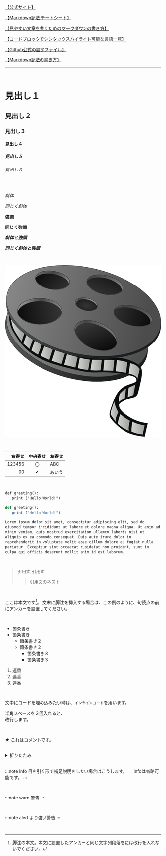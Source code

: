 

[【公式サイト】](https://gist.github.com/LambdaNote/0d33b7d8284a3c99cffd1a5aa83c115f)

[【Markdown記法 チートシート】](https://gist.github.com/mignonstyle/083c9e1651d7734f84c99b8cf49d57fa)

[【見やすい文章を書くためのマークダウンの書き方】](https://github.com/Techpit-Market/host-guide/blob/master/4/markdown.md)

[【コードブロックでシンタックスハイライト可能な言語一覧】](https://blog.katsubemakito.net/articles/github-markdown-syntaxhighlighting)

[【Github公式の設定ファイル】](https://github.com/github/linguist/blob/master/lib/linguist/languages.yml)

[【Markdown記法の書き方】](https://notepm.jp/help/how-to-markdown)

---

<br>

# 見出し１
## 見出し２
### 見出し３
#### 見出し４
##### 見出し５
###### 見出し６

<br>

*斜体*

_同じく斜体_

**強調**

__同じく強調__

***斜体と強調***

___同じく斜体と強調___

<br>

![サンプル画像](images/film-reel-147631_640.png)

<br>

| 右寄せ | 中央寄せ | 左寄せ |
| -----: | :------: | :----  |
| 123456 | 〇       | ABC   |
| 00     | ✔       | あいう |

<br>

```
def greeting():
   print ("Hello World!")
```

```rb
def greeting():
   print ("Hello World!")
```

```{break="allow"}
Lorem ipsum dolor sit amet, consectetur adipiscing elit, sed do eiusmod tempor incididunt ut labore et dolore magna aliqua. Ut enim ad minim veniam, quis nostrud exercitation ullamco laboris nisi ut aliquip ex ea commodo consequat. Duis aute irure dolor in reprehenderit in voluptate velit esse cillum dolore eu fugiat nulla pariatur. Excepteur sint occaecat cupidatat non proident, sunt in culpa qui officia deserunt mollit anim id est laborum.
```

<br>

> 引用文
> 引用文
> 
> > 引用文のネスト

<br>

ここは本文です[^anchor]。
文末に脚注を挿入する場合は、この例のように、句読点の前にアンカーを設置してください。

[^anchor]: 脚注の本文。本文に設置したアンカーと同じ文字列段落をには改行を入れないでください。

<br>

* 箇条書き
* 箇条書き
   * 箇条書き２
   * 箇条書き２
      * 箇条書き３
      * 箇条書き３

1. 連番
2. 連番
3. 連番

<br>

文中にコードを埋め込みたい時は、`インラインコード`を用います。

半角スペースを２回入れると、  
改行します。

<br>

★ これはコメントです。

<br>

<details><summary>折りたたみ</summary>

HTMLの詳細折りたたみ要素を使えます。  
HTMLタグの下には空行が必要です。
</details>

<br>

:::note info
目を引く形で補足説明をしたい場合はこうします。 　
infoは省略可能です。
:::

<br>

:::note warn
警告
:::

<br>

:::note alert
より強い警告
:::

<br>



